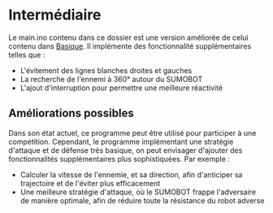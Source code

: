 # Intermédiaire

Le main.ino contenu dans ce dossier est une version améliorée de celui contenu dans [Basique](https://github.com/Pekulll/ESIEESpace-SUMOBOT/tree/main/Basique). Il implémente des fonctionnalité supplémentaires telles que :
- L'évitement des lignes blanches droites et gauches
- La recherche de l'ennemi à 360° autour du SUMOBOT
- L'ajout d'interruption pour permettre une meilleure réactivité

## Améliorations possibles

Dans son état actuel, ce programme peut être utilisé pour participer à une compétition.
Cependant, le programme implémentant une stratégie d'attaque et de défense très basique, on peut envisager d'ajouter des fonctionnalités supplémentaires plus sophistiquées. Par exemple :
- Calculer la vitesse de l'ennemie, et sa direction, afin d'anticiper sa trajectoire et de l'éviter plus efficacement
- Une meilleure stratégie d'attaque, où le SUMOBOT frappe l'adversaire de manière optimale, afin de réduire toute la résistance du robot adverse